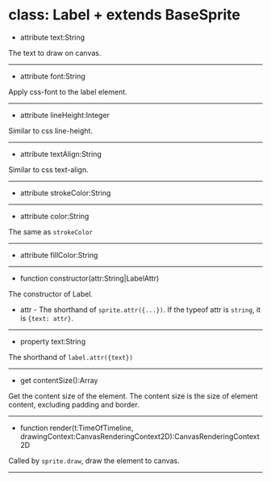# class: Label + extends BaseSprite

+ attribute text:String

The text to draw on canvas.

---

+ attribute font:String

Apply css-font to the label element. 

---

+ attribute lineHeight:Integer

Similar to css line-height.

---

+ attribute textAlign:String

Similar to css text-align.

---

+ attribute strokeColor:String


---

+ attribute color:String

The same as `strokeColor`

---

+ attribute fillColor:String


---

+ function constructor(attr:String|LabelAttr)

The constructor of Label.

* attr - The shorthand of `sprite.attr({...})`. If the typeof attr is `string`, it is `{text: attr}`.

---

+ property text:String

The shorthand of `label.attr({text})`

---

+ get contentSize():Array

Get the content size of the element. The content size is the size of element content, excluding padding and border.

---

- function render(t:TimeOfTimeline, drawingContext:CanvasRenderingContext2D):CanvasRenderingContext2D

Called by `sprite.draw`, draw the element to canvas.

---
